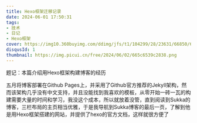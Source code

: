 ```yaml
---
title: Hexo框架迁移记录
date: 2024-06-01 17:50:31
tags:
- 技术
- 日记
- Hexo框架
cover: https://img10.360buyimg.com/ddimg/jfs/t1/104299/28/23631/66850/622032acEe2917d77/d738b5747ec64e49.png
disqusId: 1
thumbnail: https://img.picui.cn/free/2024/06/02/665c6539c2838.png
---
```

题记：本篇介绍用Hexo框架构建博客的经历
<!--more-->
五月将博客部署在Github Pages上，并采用了Github官方推荐的Jekyll架构，然而该架构几乎没有中文支持，并且没能找到我喜欢的模板，从零开始一砖一瓦的构建需要大量的时间和学习，我没这个成本，所以就放着没管，直到阅读到Sukka的博客，<!--more-->三栏布局的主页相当优雅，于是我导航到Sukka博客的最后一页，了解到他是用Hexo框架搭建的网站，并提供了hexo的官方文档，这样就很方便了
